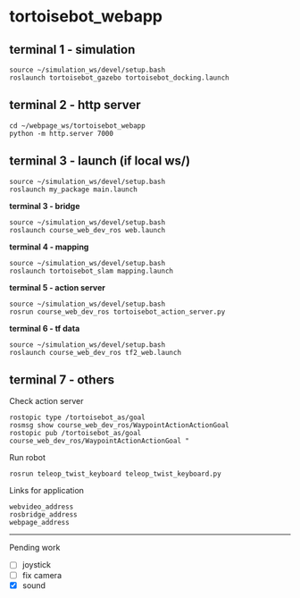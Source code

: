 # tortoisebot_webapp

## terminal 1 - simulation

    source ~/simulation_ws/devel/setup.bash
    roslaunch tortoisebot_gazebo tortoisebot_docking.launch

## terminal 2 - http server

    cd ~/webpage_ws/tortoisebot_webapp
    python -m http.server 7000

## terminal 3 - launch (if local ws/)
    source ~/simulation_ws/devel/setup.bash
    roslaunch my_package main.launch

**terminal 3 - bridge**

    source ~/simulation_ws/devel/setup.bash
    roslaunch course_web_dev_ros web.launch

**terminal 4 - mapping**

    source ~/simulation_ws/devel/setup.bash
    roslaunch tortoisebot_slam mapping.launch

**terminal 5 - action server**

    source ~/simulation_ws/devel/setup.bash
    rosrun course_web_dev_ros tortoisebot_action_server.py

**terminal 6 - tf data**

    source ~/simulation_ws/devel/setup.bash
    roslaunch course_web_dev_ros tf2_web.launch

## terminal 7 - others

Check action server

    rostopic type /tortoisebot_as/goal
    rosmsg show course_web_dev_ros/WaypointActionActionGoal
    rostopic pub /tortoisebot_as/goal course_web_dev_ros/WaypointActionActionGoal "

Run robot

    rosrun teleop_twist_keyboard teleop_twist_keyboard.py

Links for application

    webvideo_address
    rosbridge_address
    webpage_address

---
Pending work
- [ ] joystick
- [ ] fix camera
- [x] sound